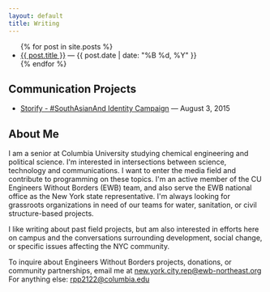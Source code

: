 ```yaml
---
layout: default
title: Writing
---
```


<ul>
    {% for post in site.posts %}
    <li>
        <a href="{{ post.url }}" title="Permanent link to: '{{ post.title }}'">{{ post.title }}</a>
        &mdash;
        <time class="post__date" datetime="{{ post.date | date: "%Y-%m-%d" }}" pubdate="">{{ post.date | date: "%B %d, %Y"  }}</time>
    </li>
    {% endfor %}
</ul>

## Communication Projects

 - [Storify - #SouthAsianAnd Identity Campaign](https://storify.com/SouthAsianAnd/southasianand-identity-campaign) &mdash; August 3, 2015

## About Me

I am a senior at Columbia University studying chemical engineering and political science. I'm interested in intersections between science, technology and communications. I want to enter the media field and contribute to programming on these topics. I'm an active member of the CU Engineers Without Borders (EWB) team, and also serve the EWB national office as the New York state representative. I'm always looking for grassroots organizations in need of our teams for water, sanitation, or civil structure-based projects.

I like writing about past field projects, but am also interested in efforts here on campus and the conversations surrounding development, social change, or specific issues affecting the NYC community.

To inquire about Engineers Without Borders projects, donations, or community partnerships, email me at new.york.city.rep@ewb-northeast.org
For anything else: rpp2122@columbia.edu
